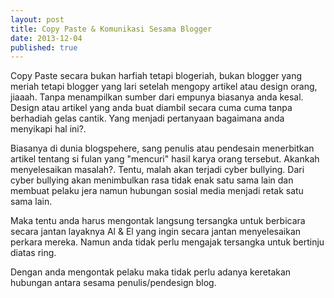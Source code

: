 ```yaml
---
layout: post
title: Copy Paste & Komunikasi Sesama Blogger
date: 2013-12-04
published: true
---
```


Copy Paste secara bukan harfiah tetapi blogeriah, bukan blogger yang meriah tetapi blogger yang lari setelah mengopy artikel atau design orang, jiaaah. Tanpa menampilkan sumber dari empunya biasanya anda kesal. Design atau artikel yang anda buat diambil secara cuma cuma tanpa berhadiah gelas cantik. Yang menjadi pertanyaan bagaimana anda menyikapi hal ini?.

Biasanya di dunia blogspehere, sang penulis atau pendesain menerbitkan artikel tentang si fulan yang "mencuri" hasil karya orang tersebut. Akankah menyelesaikan masalah?. Tentu, malah akan terjadi cyber bullying. Dari cyber bullying akan menimbulkan rasa tidak enak satu sama lain dan membuat pelaku jera namun hubungan sosial media menjadi retak satu sama lain. 

Maka tentu anda harus mengontak langsung tersangka untuk berbicara secara jantan layaknya Al <span class="amp">&</span> El yang ingin secara jantan menyelesaikan perkara mereka. Namun anda tidak perlu mengajak tersangka untuk bertinju diatas ring.

Dengan anda mengontak pelaku maka tidak perlu adanya keretakan hubungan antara sesama penulis/pendesign blog.
